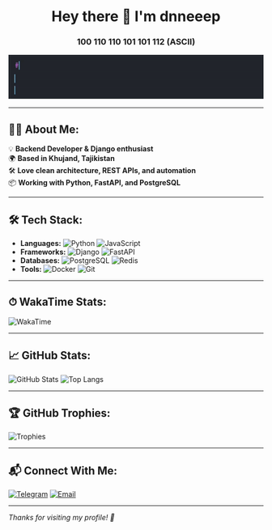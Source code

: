 <div align="center">
  <h1>Hey there 👋 I'm dnneeep</h1>
  <h3>100 110 110 101 101 112 (ASCII)</h3>
  <img src="https://raw.githubusercontent.com/Fakhriddin3040/Fakhriddin3040/main/print_hello.gif" alt="Header" />
</div>

---

## 🧑‍💻 About Me:
💡 **Backend Developer & Django enthusiast**  
🌍 **Based in Khujand, Tajikistan**  
🛠️ **Love clean architecture, REST APIs, and automation**  
📦 **Working with Python, FastAPI, and PostgreSQL**  

---

## 🛠️ Tech Stack:
- **Languages:** ![Python](https://img.shields.io/badge/Python-3776AB?style=flat&logo=python&logoColor=white) ![JavaScript](https://img.shields.io/badge/JavaScript-F7DF1E?style=flat&logo=javascript&logoColor=black)  
- **Frameworks:** ![Django](https://img.shields.io/badge/Django-092E20?style=flat&logo=django&logoColor=white) ![FastAPI](https://img.shields.io/badge/FastAPI-009688?style=flat&logo=fastapi&logoColor=white)  
- **Databases:** ![PostgreSQL](https://img.shields.io/badge/PostgreSQL-336791?style=flat&logo=postgresql&logoColor=white) ![Redis](https://img.shields.io/badge/Redis-DC382D?style=flat&logo=redis&logoColor=white)  
- **Tools:** ![Docker](https://img.shields.io/badge/Docker-2496ED?style=flat&logo=docker&logoColor=white) ![Git](https://img.shields.io/badge/Git-F05032?style=flat&logo=git&logoColor=white)

---

## ⏱ WakaTime Stats:

![WakaTime](https://github-readme-stats.vercel.app/api/wakatime?username=huseinmirahmatov&layout=compact&theme=tokyonight)

---

## 📈 GitHub Stats:

![GitHub Stats](https://github-readme-stats.vercel.app/api?username=huseinmirahmatov&show_icons=true&theme=tokyonight)
![Top Langs](https://github-readme-stats.vercel.app/api/top-langs/?username=huseinmirahmatov&layout=compact&theme=tokyonight)

---

## 🏆 GitHub Trophies:
![Trophies](https://github-profile-trophy.vercel.app/?username=huseinmirahmatov&theme=tokyonight)

---

## 📬 Connect With Me:

[![Telegram](https://img.shields.io/badge/Telegram-2CA5E0?style=flat&logo=telegram&logoColor=white)](https://t.me/dnneeep)
[![Email](https://img.shields.io/badge/Gmail-D14836?style=flat&logo=gmail&logoColor=white)](mailto:dnneeep@gmail.com)

---

_Thanks for visiting my profile! 🙌_
